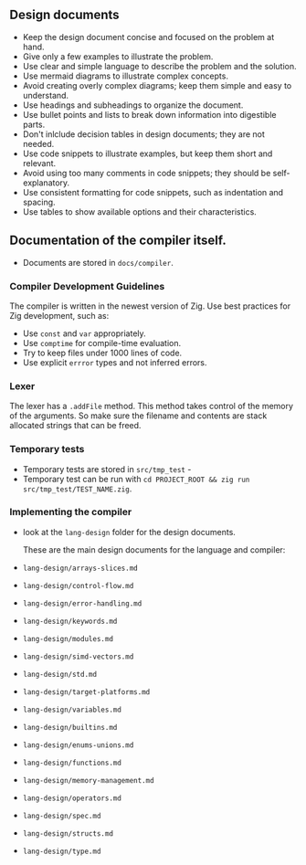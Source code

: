 ## Design documents

- Keep the design document concise and focused on the problem at hand.
- Give only a few examples to illustrate the problem.
- Use clear and simple language to describe the problem and the solution.
- Use mermaid diagrams to illustrate complex concepts.
- Avoid creating overly complex diagrams; keep them simple and easy to understand.
- Use headings and subheadings to organize the document.
- Use bullet points and lists to break down information into digestible parts.
- Don't inlclude decision tables in design documents; they are not needed.
- Use code snippets to illustrate examples, but keep them short and relevant.
- Avoid using too many comments in code snippets; they should be self-explanatory.
- Use consistent formatting for code snippets, such as indentation and spacing.
- Use tables to show available options and their characteristics.

## Documentation of the compiler itself.

- Documents are stored in `docs/compiler`.

### Compiler Development Guidelines

The compiler is written in the newest version of Zig.
Use best practices for Zig development, such as:

- Use `const` and `var` appropriately.
- Use `comptime` for compile-time evaluation.
- Try to keep files under 1000 lines of code.
- Use explicit `errror` types and not inferred errors.

### Lexer

The lexer has a `.addFile` method. This method takes control of the memory of the arguments.
So make sure the filename and contents are stack allocated strings that can be freed.

### Temporary tests

- Temporary tests are stored in `src/tmp_test` -
- Temporary test can be run with `cd PROJECT_ROOT && zig run src/tmp_test/TEST_NAME.zig`.

### Implementing the compiler

- look at the `lang-design` folder for the design documents.

  These are the main design documents for the language and compiler:

- `lang-design/arrays-slices.md`
- `lang-design/control-flow.md`
- `lang-design/error-handling.md`
- `lang-design/keywords.md`
- `lang-design/modules.md`
- `lang-design/simd-vectors.md`
- `lang-design/std.md`
- `lang-design/target-platforms.md`
- `lang-design/variables.md`
- `lang-design/builtins.md`
- `lang-design/enums-unions.md`
- `lang-design/functions.md`
- `lang-design/memory-management.md`
- `lang-design/operators.md`
- `lang-design/spec.md`
- `lang-design/structs.md`
- `lang-design/type.md`
